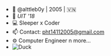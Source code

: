 - 👋 @alttleb0y | 2005 | 🇻🇳
- 🏫 _UIT '18_
- 💻 Sleeper x Coder 
- 📫 Contact: pht14112005@gmail.com 
- ⚙️ Computer Engineer n more...
-   ![Duck](https://cdn.discordapp.com/emojis/883269952981835786.webp?size=128&quality=lossless)
